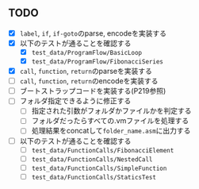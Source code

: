 ## TODO
- [x] `label`, `if`, `if-goto`のparse, encodeを実装する
- [x] 以下のテストが通ることを確認する
    - [x] `test_data/ProgramFlow/BasicLoop`
    - [x] `test_data/ProgramFlow/FibonacciSeries`
- [x] `call`, `function`, `return`のparseを実装する
- [ ] `call`, `function`, `return`のencodeを実装する
- [ ] ブートストラップコードを実装する(P219参照)
- [ ] フォルダ指定できるように修正する
    - [ ] 指定された引数がフォルダかファイルかを判定する
    - [ ] フォルダだったらすべての.vmファイルを処理する
    - [ ] 処理結果をconcatして`folder_name.asm`に出力する
- [ ] 以下のテストが通ることを確認する
    - [ ] `test_data/FunctionCalls/FibonacciElement`
    - [ ] `test_data/FunctionCalls/NestedCall`
    - [ ] `test_data/FunctionCalls/SimpleFunction`
    - [ ] `test_data/FunctionCalls/StaticsTest`
